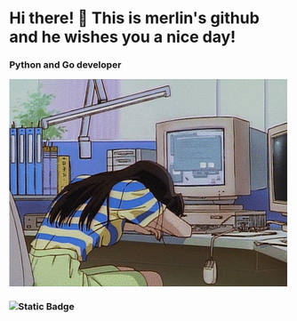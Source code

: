 # Hi there! 👋 This is merlin's github and he wishes you a nice day!
### Python and Go developer
[![Header](https://github.com/merllinsbeard/merllinsbeard/blob/main/gif/gif.gif)](http://t.me/@commandstart)
### ![Static Badge](https://img.shields.io/badge/this%20gif%20is%20clickable_⬆️%20-a?style=for-the-badge&color=%23060b14)


